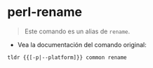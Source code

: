 # perl-rename

> Este comando es un alias de `rename`.

- Vea la documentación del comando original:

`tldr {{[-p|--platform]}} common rename`
